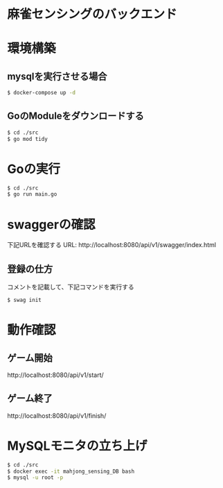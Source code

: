 麻雀センシングのバックエンド
===

# 環境構築
## mysqlを実行させる場合
```bash
$ docker-compose up -d
```

## GoのModuleをダウンロードする
```bash
$ cd ./src
$ go mod tidy
```

# Goの実行
```bash
$ cd ./src
$ go run main.go
```

# swaggerの確認
下記URLを確認する
URL: http://localhost:8080/api/v1/swagger/index.html

## 登録の仕方
コメントを記載して、下記コマンドを実行する
```bash
$ swag init
```
# 動作確認
## ゲーム開始
http://localhost:8080/api/v1/start/

## ゲーム終了
http://localhost:8080/api/v1/finish/

# MySQLモニタの立ち上げ
```bash
$ cd ./src
$ docker exec -it mahjong_sensing_DB bash
$ mysql -u root -p
```